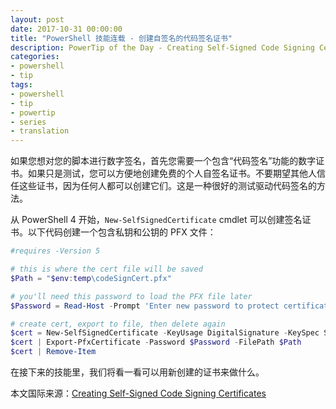 ```yaml
---
layout: post
date: 2017-10-31 00:00:00
title: "PowerShell 技能连载 - 创建自签名的代码签名证书"
description: PowerTip of the Day - Creating Self-Signed Code Signing Certificates
categories:
- powershell
- tip
tags:
- powershell
- tip
- powertip
- series
- translation
---
```

如果您想对您的脚本进行数字签名，首先您需要一个包含“代码签名”功能的数字证书。如果只是测试，您可以方便地创建免费的个人自签名证书。不要期望其他人信任这些证书，因为任何人都可以创建它们。这是一种很好的测试驱动代码签名的方法。

从 PowerShell 4 开始，`New-SelfSignedCertificate` cmdlet 可以创建签名证书。以下代码创建一个包含私钥和公钥的 PFX 文件：

```powershell
#requires -Version 5

# this is where the cert file will be saved
$Path = "$env:temp\codeSignCert.pfx"

# you'll need this password to load the PFX file later
$Password = Read-Host -Prompt 'Enter new password to protect certificate' -AsSecureString

# create cert, export to file, then delete again
$cert = New-SelfSignedCertificate -KeyUsage DigitalSignature -KeySpec Signature -FriendlyName 'IT Sec Department' -Subject CN=SecurityDepartment -KeyExportPolicy ExportableEncrypted -CertStoreLocation Cert:\CurrentUser\My -NotAfter (Get-Date).AddYears(5) -TextExtension @('2.5.29.37={text}1.3.6.1.5.5.7.3.3')
$cert | Export-PfxCertificate -Password $Password -FilePath $Path
$cert | Remove-Item
```

在接下来的技能里，我们将看一看可以用新创建的证书来做什么。

<!--more-->
本文国际来源：[Creating Self-Signed Code Signing Certificates](http://community.idera.com/powershell/powertips/b/tips/posts/creating-self-signed-code-signing-certificates)
